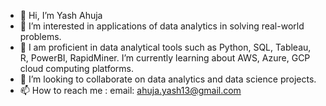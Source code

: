 - 👋 Hi, I’m Yash Ahuja
- 👀 I’m interested in applications of data analytics in solving real-world problems.
- 🌱 I am proficient in data analytical tools such as Python, SQL, Tableau, R, PowerBI, RapidMiner. I’m currently learning about AWS, Azure, GCP cloud computing platforms.
- 💞️ I’m looking to collaborate on data analytics and data science projects.
- 📫 How to reach me : email: ahuja.yash13@gmail.com

<!---
ahujaya/ahujaya is a ✨ special ✨ repository because its `README.md` (this file) appears on your GitHub profile.
You can click the Preview link to take a look at your changes.
--->
